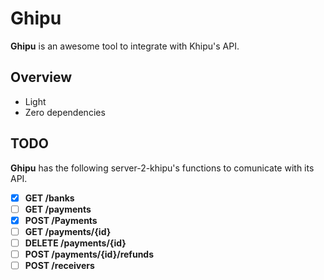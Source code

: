 # Ghipu
**Ghipu** is an awesome tool to integrate with Khipu's API.


## Overview

* Light
* Zero dependencies

## TODO

**Ghipu** has the following server-2-khipu's functions to comunicate with its API.

- [x] **GET /banks**
- [ ] **GET /payments**
- [x] **POST /Payments**
- [ ] **GET /payments/{id}**
- [ ] **DELETE /payments/{id}**
- [ ] **POST /payments/{id}/refunds**
- [ ] **POST /receivers**

